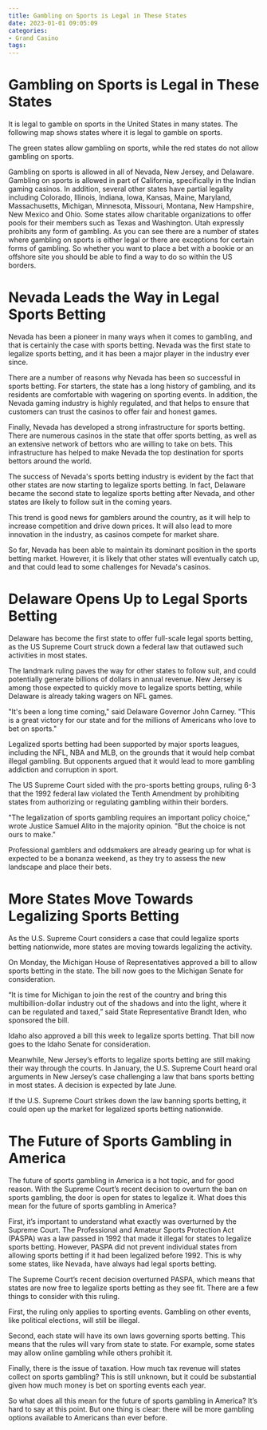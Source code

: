 ```yaml
---
title: Gambling on Sports is Legal in These States
date: 2023-01-01 09:05:09
categories:
- Grand Casino
tags:
---
```



#  Gambling on Sports is Legal in These States

It is legal to gamble on sports in the United States in many states. The following map shows states where it is legal to gamble on sports.

The green states allow gambling on sports, while the red states do not allow gambling on sports. 


Gambling on sports is allowed in all of Nevada, New Jersey, and Delaware. 
Gambling on sports is allowed in part of California, specifically in the Indian gaming casinos.
In addition, several other states have partial legality including Colorado, Illinois, Indiana, Iowa, Kansas, Maine, Maryland, Massachusetts, Michigan, Minnesota, Missouri, Montana, New Hampshire, New Mexico and Ohio.
Some states allow charitable organizations to offer pools for their members such as Texas and Washington. Utah expressly prohibits any form of gambling.
As you can see there are a number of states where gambling on sports is either legal or there are exceptions for certain forms of gambling. So whether you want to place a bet with a bookie or an offshore site you should be able to find a way to do so within the US borders.

#  Nevada Leads the Way in Legal Sports Betting

Nevada has been a pioneer in many ways when it comes to gambling, and that is certainly the case with sports betting. Nevada was the first state to legalize sports betting, and it has been a major player in the industry ever since.

There are a number of reasons why Nevada has been so successful in sports betting. For starters, the state has a long history of gambling, and its residents are comfortable with wagering on sporting events. In addition, the Nevada gaming industry is highly regulated, and that helps to ensure that customers can trust the casinos to offer fair and honest games.

Finally, Nevada has developed a strong infrastructure for sports betting. There are numerous casinos in the state that offer sports betting, as well as an extensive network of bettors who are willing to take on bets. This infrastructure has helped to make Nevada the top destination for sports bettors around the world.

The success of Nevada's sports betting industry is evident by the fact that other states are now starting to legalize sports betting. In fact, Delaware became the second state to legalize sports betting after Nevada, and other states are likely to follow suit in the coming years.

This trend is good news for gamblers around the country, as it will help to increase competition and drive down prices. It will also lead to more innovation in the industry, as casinos compete for market share.

So far, Nevada has been able to maintain its dominant position in the sports betting market. However, it is likely that other states will eventually catch up, and that could lead to some challenges for Nevada's casinos.

#  Delaware Opens Up to Legal Sports Betting 

Delaware has become the first state to offer full-scale legal sports betting, as the US Supreme Court struck down a federal law that outlawed such activities in most states. 

The landmark ruling paves the way for other states to follow suit, and could potentially generate billions of dollars in annual revenue. New Jersey is among those expected to quickly move to legalize sports betting, while Delaware is already taking wagers on NFL games. 

"It's been a long time coming," said Delaware Governor John Carney. "This is a great victory for our state and for the millions of Americans who love to bet on sports." 

Legalized sports betting had been supported by major sports leagues, including the NFL, NBA and MLB, on the grounds that it would help combat illegal gambling. But opponents argued that it would lead to more gambling addiction and corruption in sport. 

The US Supreme Court sided with the pro-sports betting groups, ruling 6-3 that the 1992 federal law violated the Tenth Amendment by prohibiting states from authorizing or regulating gambling within their borders. 

"The legalization of sports gambling requires an important policy choice," wrote Justice Samuel Alito in the majority opinion. "But the choice is not ours to make." 

Professional gamblers and oddsmakers are already gearing up for what is expected to be a bonanza weekend, as they try to assess the new landscape and place their bets.

#  More States Move Towards Legalizing Sports Betting 

As the U.S. Supreme Court considers a case that could legalize sports betting nationwide, more states are moving towards legalizing the activity.

On Monday, the Michigan House of Representatives approved a bill to allow sports betting in the state. The bill now goes to the Michigan Senate for consideration.

“It is time for Michigan to join the rest of the country and bring this multibillion-dollar industry out of the shadows and into the light, where it can be regulated and taxed,” said State Representative Brandt Iden, who sponsored the bill.

Idaho also approved a bill this week to legalize sports betting. That bill now goes to the Idaho Senate for consideration.

Meanwhile, New Jersey’s efforts to legalize sports betting are still making their way through the courts. In January, the U.S. Supreme Court heard oral arguments in New Jersey’s case challenging a law that bans sports betting in most states. A decision is expected by late June.

If the U.S. Supreme Court strikes down the law banning sports betting, it could open up the market for legalized sports betting nationwide.

#  The Future of Sports Gambling in America

The future of sports gambling in America is a hot topic, and for good reason. With the Supreme Court’s recent decision to overturn the ban on sports gambling, the door is open for states to legalize it. What does this mean for the future of sports gambling in America?

First, it’s important to understand what exactly was overturned by the Supreme Court. The Professional and Amateur Sports Protection Act (PASPA) was a law passed in 1992 that made it illegal for states to legalize sports betting. However, PASPA did not prevent individual states from allowing sports betting if it had been legalized before 1992. This is why some states, like Nevada, have always had legal sports betting.

The Supreme Court’s recent decision overturned PASPA, which means that states are now free to legalize sports betting as they see fit. There are a few things to consider with this ruling.

First, the ruling only applies to sporting events. Gambling on other events, like political elections, will still be illegal.

Second, each state will have its own laws governing sports betting. This means that the rules will vary from state to state. For example, some states may allow online gambling while others prohibit it.

Finally, there is the issue of taxation. How much tax revenue will states collect on sports gambling? This is still unknown, but it could be substantial given how much money is bet on sporting events each year.

So what does all this mean for the future of sports gambling in America? It’s hard to say at this point. But one thing is clear: there will be more gambling options available to Americans than ever before.